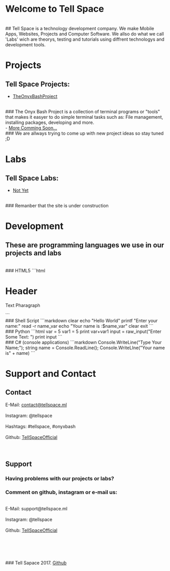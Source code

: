# Welcome to Tell Space 
<br>
## Tell Space is a technology development company. We make Mobile Apps, Websites, Projects and Computer Software. We allso do what we call 'Labs' wich are theorys, testing and tutorials using diffrent technologys and development tools.
<br>

# Projects
## Tell Space Projects:
- <a href="http://onyxbash.ml"> TheOnyxBashProject </a>
<br>
### The Onyx Bash Project is a collection of terminal programs or "tools" that makes it easyer to do simple terminal tasks such as: File management, installing packages, developing and more.
<br>
- <a href="#"> More Comming Soon... </a>
<br>
### We are allways trying to come up with new project ideas so stay tuned ;D
<br>

# Labs
## Tell Space Labs:
- <a href="#"> Not Yet </a>
<br>
### Remanber that the site is under construction
<br>

# Development
## These are programming languages we use in our projects and labs
<br>
### HTML5
```html
<!DOCTYPE html>
<html>

  <head>
      <title> Website </title>
      <link rel="stylesheet" type="text/css" href="style.css">
      <script> 
      aler("Website pop up!");
      </script>
  
  </head>
  
  <body>
    <h1> Header </h1>
    <p> Text Pharagraph </p>
  
  </body>

</html>
```
<br>
### Shell Script
```markdown
clear
echo "Hello World"
printf "Enter your name:"
read -r name_var
echo "Your name is :$name_var"
clear
exit
```
<br>
### Python
```html
var = 5
var1 = 5
print var+var1
input = raw_input("Enter Some Text: ")
print input
```
<br>
### C# (console applications)
```markdown
Console.WriteLine("Type Your Name;");
string name = Console.ReadLine();
Console.WriteLIne("Your name is" + name)
```
<br>

# Support and Contact
## Contact
E-Mail: contact@tellspace.ml
<br>
<br>
Instagram: @tellspace
<br>
<br>
Hashtags: #tellspace, #onyxbash
<br>
<br>
Github: <a href="https://github.com/TellSpaceOfficial"> TellSpaceOfficial </a>
<br>
<br>
<br>
## Support
### Having problems with our projects or labs?
### Comment on github, instagram or e-mail us:
<br>
E-Mail: support@tellspace.ml
<br>
<br>
Instagram: @tellspace
<br>
<br>
Github: <a href="https://github.com/TellSpaceOfficial"> TellSpaceOfficial </a>
<br>
<br>
<br>
<br>
<br>
<br>
### Tell Sapace 2017. <a href="https://github.com/TellSpaceOfficial"> Github </a>
<br>
